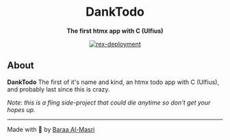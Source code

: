 <div align="center">
  <!-- <a href="https://dankmuzikk.com" target="_blank"><img src="https://dankmuzikk.com/static/android-chrome-512x512.png" width="150" /></a> -->

  <h1>DankTodo</h1>
  <p>
    <strong>The first htmx app with C (Ulfius)</strong>
  </p>
  <p>
    <a href="https://github.com/mbaraa/danktodo/actions/workflows/rex-deploy.yml"><img alt="rex-deployment" src="https://github.com/mbaraa/danktodo/actions/workflows/rex-deploy.yml/badge.svg"/></a>
  </p>
</div>

## About

**DankTodo** The first of it's name and kind, an htmx todo app with C (Ulfius), and probably last since this is crazy.

_Note: this is a fling side-project that could die anytime so don't get your hopes up._

---

Made with 🧉 by [Baraa Al-Masri](https://mbaraa.com)

